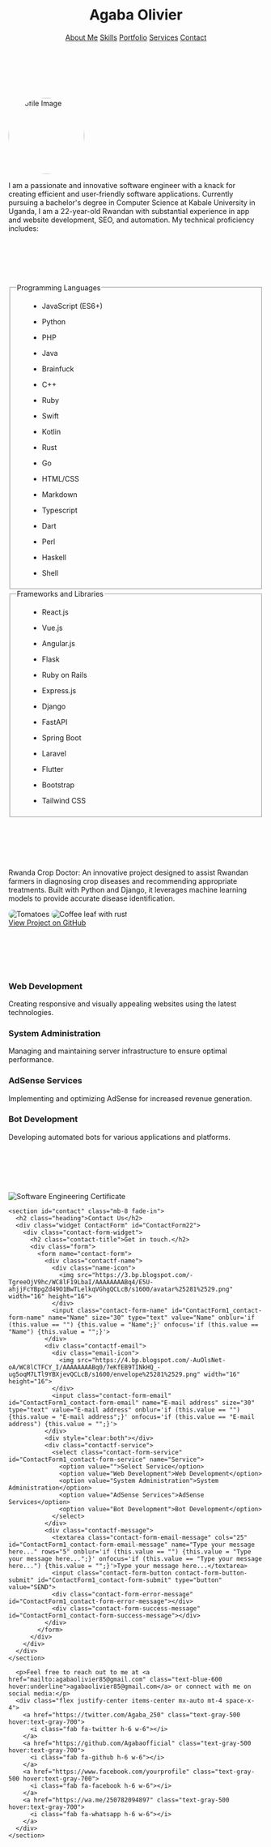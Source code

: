 <!DOCTYPE html>
<html lang="en">
<head>
  <meta charset="UTF-8">
  <meta name="viewport" content="width=device-width, initial-scale=1.0">
  <title>Agaba Olivier - Software Engineer</title>
  <link href="https://unpkg.com/tailwindcss@^2/dist/tailwind.min.css" rel="stylesheet">
  <link rel="stylesheet" href="https://cdnjs.cloudflare.com/ajax/libs/font-awesome/6.0.0-beta3/css/all.min.css">
  <style>
    .profile-image {
      width: 150px;
      height: 150px;
      border-radius: 50%;
      margin: 0 auto;
    }
    .project-images img {
      max-width: 45%;
      border-radius: 10px;
    }
    .menu-button {
      display: none;
      cursor: pointer;
    }
    .menu-button div {
      width: 25px;
      height: 3px;
      background-color: white;
      margin: 5px;
      transition: 0.4s;
    }
    .menu {
      display: none;
      flex-direction: column;
      position: absolute;
      top: 60px;
      right: 20px;
      background-color: gray;
      padding: 10px;
      border-radius: 8px;
    }
    .menu a {
      text-decoration: none;
      color: white;
      padding: 8px 0;
      text-align: center;
    }
    .menu.active {
      display: flex;
    }
    .menu-button.active div:nth-child(1) {
      transform: rotate(-45deg) translate(-5px, 5px);
    }
    .menu-button.active div:nth-child(2) {
      opacity: 0;
    }
    .menu-button.active div:nth-child(3) {
      transform: rotate(45deg) translate(-5px, -5px);
    }
    @media (max-width: 768px) {
      .menu-button {
        display: block;
      }
      .nav-links {
        display: none;
      }
    }
    .heading {
      text-align: center;
      font-size: 2rem;
      margin-bottom: 1rem;
      animation: slideIn 1s ease-in-out;
    }
    @keyframes slideIn {
      from { transform: translateY(-50px); opacity: 0; }
      to { transform: translateY(0); opacity: 1; }
    }
    .fa-ul {
      margin-left: 2em;
    }
    .fa-ul li {
      margin-bottom: 1em;
    }
    .contact-form-widget {
      margin-left: auto;
      margin-right: auto;
      width: 600px;
      max-width: 100%;
      padding: 25px;
      background: #fff;
    }
    .contact-title {
      text-align: center;
      font: 41px fantasy;
      color: #121212;
      margin-bottom: 25px;
    }
    .contactf-name, .contactf-email {
      float: left;
      width: 47%;
    }
    .contactf-name {
      margin-right: 6%;
    }
    .name-icon img, .email-icon img {
      background: transparent!important;
      border: medium none!important;
      box-shadow: none!important;
      padding: 11px 0!important;
      width: 16px !important;
      height: 16px !important;
    }
    .name-icon, .email-icon {
      position: absolute;
      z-index: 1;
    }
    .contact-form-name, .contact-form-email, .contact-form-email-message, .contact-form-name:hover, .contact-form-name:focus, .contact-form-email:hover, .contact-form-email:focus, .contact-form-email-message:hover, .contact-form-email-message:focus {
      width: 100%;
      max-width: 100%;
      margin: 0 0 25px;
      padding: 10px 10px 10px 25px;
      font: bold 16px cursive;
      text-shadow: 0 1px 2px #ddd;
      color: #121212;
      background: transparent!important;
      border-color: #121212;
      border-width: 0 0 2.5px;
      -webkit-box-shadow: none;
      -moz-box-shadow: none;
      box-shadow: none;
    }
    .contact-form-name, .contact-form-email {
      height: 40px;
    }
    .contact-form-email-message, .contact-form-email-message:hover, .contact-form-email-message:focus {
      padding: 10px!important;
    }
    .contact-form-email-message {
      height: 150px;
      border-width: 2.5px!important;
    }
    .contact-form-button-submit, .contact-form-button-submit:hover {
      background: #121212!important;
      width: 30%;
      height: 37px;
      font: bold 13px "Lucida Grande";
      letter-spacing: 2px;
      color: #fff;
      text-align: center;
      border: medium none;
      cursor: pointer;
      display: block;
      margin: 0 auto;
      outline: none;
    }
    .contact-form-cross {
      border: medium none!important;
      box-shadow: none!important;
      padding: 0!important;
      width: 11px !important;
      height: 11px !important;
    }
  </style>
</head>
<body class="bg-gray-100 text-gray-800">
  <header class="bg-gray-800 text-white py-4 flex justify-between items-center px-6">
    <h1 class="text-3xl font-bold">Agaba Olivier</h1>
    <div class="menu-button" onclick="toggleMenu()">
      <div></div>
      <div></div>
      <div></div>
    </div>
    <nav class="nav-links hidden md:flex space-x-4">
      <a href="#about" class="hover:underline">About Me</a>
      <a href="#skills" class="hover:underline">Skills</a>
      <a href="#portfolio" class="hover:underline">Portfolio</a>
      <a href="#services" class="hover:underline">Services</a>
      <a href="#contact" class="hover:underline">Contact</a>
    </nav>
    <div class="menu">
      <a href="#about">About Me</a>
      <a href="#skills">Skills</a>
      <a href="#portfolio">Portfolio</a>
      <a href="#services">Services</a>
      <a href="#contact">Contact</a>
    </div>
  </header>
  <main class="container mx-auto px-4 py-12">
    <section id="about" class="mb-8 fade-in">
      <h2 class="heading">About Me</h2>
      <img src="https://avatars.githubusercontent.com/u/125471253?v=4" alt="Profile Image" class="profile-image mt-4">
      <p class="mt-4 text-lg text-center">
        I am a passionate and innovative software engineer with a knack for creating efficient and user-friendly software applications. Currently pursuing a bachelor's degree in Computer Science at Kabale University in Uganda, I am a 22-year-old Rwandan with substantial experience in app and website development, SEO, and automation. My technical proficiency includes:
      </p>
    </section>
    <section id="skills" class="mb-8 fade-in">
      <h2 class="heading">Skills</h2>
      <div class="grid grid-cols-1 md:grid-cols-2 gap-4">
        <fieldset class="p-4 rounded-lg shadow-md bg-white">
          <legend class="text-xl font-semibold">Programming Languages</legend>
          <ul class="fa-ul mt-2 text-lg">
            <li><i class="fa-li fas fa-arrow-right"></i>JavaScript (ES6+)</li>
            <li><i class="fa-li fas fa-arrow-right"></i>Python</li>
            <li><i class="fa-li fas fa-arrow-right"></i>PHP</li>
            <li><i class="fa-li fas fa-arrow-right"></i>Java</li>
            <li><i class="fa-li fas fa-arrow-right"></i>Brainfuck</li>
            <li><i class="fa-li fas fa-arrow-right"></i>C++</li>
            <li><i class="fa-li fas fa-arrow-right"></i>Ruby</li>
            <li><i class="fa-li fas fa-arrow-right"></i>Swift</li>
            <li><i class="fa-li fas fa-arrow-right"></i>Kotlin</li>
            <li><i class="fa-li fas fa-arrow-right"></i>Rust</li>
            <li><i class="fa-li fas fa-arrow-right"></i>Go</li>
            <li><i class="fa-li fas fa-arrow-right"></i>HTML/CSS</li>
            <li><i class="fa-li fas fa-arrow-right"></i>Markdown</li>
            <li><i class="fa-li fas fa-arrow-right"></i>Typescript</li>
            <li><i class="fa-li fas fa-arrow-right"></i>Dart</li>
            <li><i class="fa-li fas fa-arrow-right"></i>Perl</li>
            <li><i class="fa-li fas fa-arrow-right"></i>Haskell</li>
            <li><i class="fa-li fas fa-arrow-right"></i>Shell</li>
          </ul>
        </fieldset>
        <fieldset class="p-4 rounded-lg shadow-md bg-white">
          <legend class="text-xl font-semibold">Frameworks and Libraries</legend>
          <ul class="fa-ul mt-2 text-lg">
            <li><i class="fa-li fas fa-arrow-right"></i>React.js</li>
            <li><i class="fa-li fas fa-arrow-right"></i>Vue.js</li>
            <li><i class="fa-li fas fa-arrow-right"></i>Angular.js</li>
            <li><i class="fa-li fas fa-arrow-right"></i>Flask</li>
            <li><i class="fa-li fas fa-arrow-right"></i>Ruby on Rails</li>
            <li><i class="fa-li fas fa-arrow-right"></i>Express.js</li>
            <li><i class="fa-li fas fa-arrow-right"></i>Django</li>
            <li><i class="fa-li fas fa-arrow-right"></i>FastAPI</li>
            <li><i class="fa-li fas fa-arrow-right"></i>Spring Boot</li>
            <li><i class="fa-li fas fa-arrow-right"></i>Laravel</li>
            <li><i class="fa-li fas fa-arrow-right"></i>Flutter</li>
            <li><i class="fa-li fas fa-arrow-right"></i>Bootstrap</li>
            <li><i class="fa-li fas fa-arrow-right"></i>Tailwind CSS</li>
          </ul>
        </fieldset>
      </div>
    </section>
    <section id="portfolio" class="mb-8 fade-in">
      <h2 class="heading">Portfolio</h2>
      <p class="text-lg mt-4">
        Rwanda Crop Doctor: An innovative project designed to assist Rwandan farmers in diagnosing crop diseases and recommending appropriate treatments. Built with Python and Django, it leverages machine learning models to provide accurate disease identification. 
      </p>
      <div class="project-images mt-4 flex justify-around">
        <img src="https://upload.wikimedia.org/wikipedia/commons/8/89/Tomato_je.jpg" alt="Tomatoes">
        <img src="https://encrypted-tbn0.gstatic.com/images?q=tbn:ANd9GcQE2DdDCkSAz2Z182yaS1tG2JHy_A2m6ndO-g&s" alt="Coffee leaf with rust">
      </div>
<div class="text-center">
        <a href="https://github.com/Agabaofficial/rwanda_crop_doctor" class="inline-block mt-4 px-4 py-2 bg-blue-600 text-white rounded-full shadow-lg hover:bg-blue-700 transition duration-300">
          <i class="fab fa-github mr-2"></i> View Project on GitHub
        </a>
      </div>
    </section>
    <section id="services" class="mb-8 fade-in">
      <h2 class="heading">Services</h2>
      <div class="grid grid-cols-1 md:grid-cols-2 lg:grid-cols-4 gap-4">
        <div class="service bg-white p-4 rounded-lg shadow-md">
          <i class="fas fa-code fa-3x mb-4"></i>
          <h3 class="text-xl font-semibold">Web Development</h3>
          <p class="mt-2">Creating responsive and visually appealing websites using the latest technologies.</p>
        </div>
        <div class="service bg-white p-4 rounded-lg shadow-md">
          <i class="fas fa-server fa-3x mb-4"></i>
          <h3 class="text-xl font-semibold">System Administration</h3>
          <p class="mt-2">Managing and maintaining server infrastructure to ensure optimal performance.</p>
        </div>
        <div class="service bg-white p-4 rounded-lg shadow-md">
          <i class="fas fa-ad fa-3x mb-4"></i>
          <h3 class="text-xl font-semibold">AdSense Services</h3>
          <p class="mt-2">Implementing and optimizing AdSense for increased revenue generation.</p>
        </div>
        <div class="service bg-white p-4 rounded-lg shadow-md">
          <i class="fas fa-robot fa-3x mb-4"></i>
          <h3 class="text-xl font-semibold">Bot Development</h3>
          <p class="mt-2">Developing automated bots for various applications and platforms.</p>
        </div>
      </div>
    </section>
<section id="certificate" class="mb-8 fade-in">
      <h2 class="heading">Certificates</h2>
      <div class="bg-white rounded-lg shadow-md overflow-hidden">
        <img src="https://blogger.googleusercontent.com/img/b/R29vZ2xl/AVvXsEhowEY26uFhPLy85istDB6bgiFlO1r0rT6sBE50LNknUPcllK-m23OKdjyKr3fhiLCWEgSfVjW9K9vYE_XqRcCPMTXxrqPHWULMtN1oWeyWjWzm-0lcOhV10Vyzlc1_07wey9g0lUFjtZ8c_v8O7oGIVEQ_LjITa2ZRMHr2aQ2oRmFZjA3hujELsIqd2_Q/s1280/17-short-specializations-certificate-agaba-olivier.png" alt="Software Engineering Certificate" class="w-full h-auto object-cover">
      </div>
    </section>

    <section id="contact" class="mb-8 fade-in">
      <h2 class="heading">Contact Us</h2>
      <div class="widget ContactForm" id="ContactForm22">
        <div class="contact-form-widget">
          <h2 class="contact-title">Get in touch.</h2>
          <div class="form">
            <form name="contact-form">
              <div class="contactf-name">
                <div class="name-icon">
                  <img src="https://3.bp.blogspot.com/-TgreeOjV9hc/WC8lF19LbaI/AAAAAAAABq4/E5U-ahjjFcYBpgZd49O1BwTLelkqVGhgQCLcB/s1600/avatar%25281%2529.png" width="16" height="16">
                </div>
                <input class="contact-form-name" id="ContactForm1_contact-form-name" name="Name" size="30" type="text" value="Name" onblur='if (this.value == "") {this.value = "Name";}' onfocus='if (this.value == "Name") {this.value = "";}'>
              </div>
              <div class="contactf-email">
                <div class="email-icon">
                  <img src="https://4.bp.blogspot.com/-AuOlsNet-oA/WC8lCTFCY_I/AAAAAAAABq0/7eKfEB9TINkHQ_-ug5oqM7LTl9YBXjevQCLcB/s1600/envelope%25281%2529.png" width="16" height="16">
                </div>
                <input class="contact-form-email" id="ContactForm1_contact-form-email" name="E-mail address" size="30" type="text" value="E-mail address" onblur='if (this.value == "") {this.value = "E-mail address";}' onfocus='if (this.value == "E-mail address") {this.value = "";}'>
              </div>
              <div style="clear:both"></div>
              <div class="contactf-service">
                <select class="contact-form-service" id="ContactForm1_contact-form-service" name="Service">
                  <option value="">Select Service</option>
                  <option value="Web Development">Web Development</option>
                  <option value="System Administration">System Administration</option>
                  <option value="AdSense Services">AdSense Services</option>
                  <option value="Bot Development">Bot Development</option>
                </select>
              </div>
              <div class="contactf-message">
                <textarea class="contact-form-email-message" cols="25" id="ContactForm1_contact-form-email-message" name="Type your message here..." rows="5" onblur='if (this.value == "") {this.value = "Type your message here...";}' onfocus='if (this.value == "Type your message here...") {this.value = "";}'>Type your message here...</textarea>
                <input class="contact-form-button contact-form-button-submit" id="ContactForm1_contact-form-submit" type="button" value="SEND">
                <div class="contact-form-error-message" id="ContactForm1_contact-form-error-message"></div>
                <div class="contact-form-success-message" id="ContactForm1_contact-form-success-message"></div>
              </div>
            </form>
          </div>
        </div>
      </div>
    </section>
<section id="contact" class="text-center mb-8 fade-in">
      
      <p>Feel free to reach out to me at <a href="mailto:agabaolivier85@gmail.com" class="text-blue-600 hover:underline">agabaolivier85@gmail.com</a> or connect with me on social media:</p>
      <div class="flex justify-center items-center mx-auto mt-4 space-x-4">
        <a href="https://twitter.com/Agaba_250" class="text-gray-500 hover:text-gray-700">
          <i class="fab fa-twitter h-6 w-6"></i>
        </a>
        <a href="https://github.com/Agabaofficial" class="text-gray-500 hover:text-gray-700">
          <i class="fab fa-github h-6 w-6"></i>
        </a>
        <a href="https://www.facebook.com/yourprofile" class="text-gray-500 hover:text-gray-700">
          <i class="fab fa-facebook h-6 w-6"></i>
        </a>
        <a href="https://wa.me/250782094897" class="text-gray-500 hover:text-gray-700">
          <i class="fab fa-whatsapp h-6 w-6"></i>
        </a>
      </div>
    </section>


  </main>
  <script>
    function toggleMenu() {
      document.querySelector('.menu').classList.toggle('active');
      document.querySelector('.menu-button').classList.toggle('active');
    }

    document.getElementById('ContactForm1_contact-form-submit').addEventListener('click', function() {
      const name = document.getElementById('ContactForm1_contact-form-name').value;
      const email = document.getElementById('ContactForm1_contact-form-email').value;
      const service = document.getElementById('ContactForm1_contact-form-service').value;
      const message = document.getElementById('ContactForm1_contact-form-email-message').value;

      if (name && email && service && message) {
        // Simulate sending the message
        document.getElementById('ContactForm1_contact-form-success-message').innerText = "Thank you for your message!";
        document.getElementById('ContactForm1_contact-form-error-message').innerText = "";
      } else {
        document.getElementById('ContactForm1_contact-form-error-message').innerText = "Please fill out all fields.";
        document.getElementById('ContactForm1_contact-form-success-message').innerText = "";
      }
    });
  </script>
</body>
</html>
